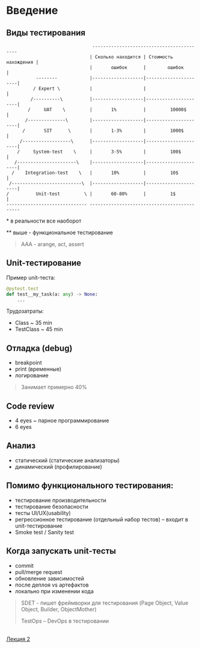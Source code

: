 # Введение

## Виды тестирования

                                    ------------------------------------------ 
                                   | Сколько находится | Стоимость нахождения |
                                   |       ошибок      |        ошибок        |
               --------            |-------------------|----------------------|
              / Expert \           |                   |                      |
             /----------\          |-------------------|----------------------|
            /     UAT    \         |       1%          |         10000$       |
           /--------------\        |-------------------|----------------------|
          /       SIT      \       |       1-3%        |         1000$        |
         /------------------\      |-------------------|----------------------|
        /     System-test    \     |       3-5%        |         100$         |
       /----------------------\    |-------------------|----------------------|
      /    Integration-test    \   |       10%         |         10$          |
     /--------------------------\  |-------------------|----------------------|
    /          Unit-test         \ |       60-80%      |         1$           |
    ------------------------------ --------------------------------------------

\* в реальности все наоборот

** выше - функциональное тестирование

> AAA - arange, act, assert



## Unit-тестирование

Пример unit-теста:

```python
@pytest.test
def test__my_task(a: any) -> None:
    ...
```

Трудозатраты:

- Class ~ 35 min
- TestClass ~ 45 min



## Отладка (debug)

- breakpoint
- print (временные)
- логирование

> Занимает примерно 40%



## Code review

   - 4 eyes ~ парное программирование
   - 6 eyes



## Анализ

   - статический (статические анализаторы)
   - динамический (профилирование)



## Помимо функционального тестирования:

* тестирование производительности
* тестирование безопасности
* тесты UI/UX(usability)
* регрессионное тестирование (отдельный набор тестов) – входит в unit-тестирование
* Smoke test / Sanity test



## Когда запускать unit-тесты

* commit
* pull/merge request
* обновление зависимостей
* после деплоя vs артефактов
* локально при изменении кода



> SDET - пишет фреймворки для тестирования (Page Object, Value Object, Builder, ObjectMother)
>
> TestOps – DevOps в тестировании

<br>[Лекция 2](https://github.com/ilyasssklimov/bmstu_all/tree/sem_07/Testing/lections/lection_02.md)
